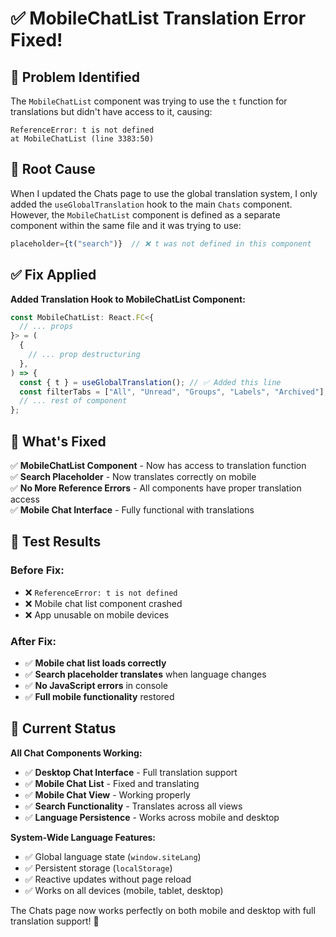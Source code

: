 # ✅ MobileChatList Translation Error Fixed!

## 🚨 Problem Identified

The `MobileChatList` component was trying to use the `t` function for translations but didn't have access to it, causing:

```
ReferenceError: t is not defined
at MobileChatList (line 3383:50)
```

## 🔧 Root Cause

When I updated the Chats page to use the global translation system, I only added the `useGlobalTranslation` hook to the main `Chats` component. However, the `MobileChatList` component is defined as a separate component within the same file and it was trying to use:

```typescript
placeholder={t("search")}  // ❌ t was not defined in this component
```

## ✅ Fix Applied

**Added Translation Hook to MobileChatList Component:**

```typescript
const MobileChatList: React.FC<{
  // ... props
}> = (
  {
    // ... prop destructuring
  },
) => {
  const { t } = useGlobalTranslation(); // ✅ Added this line
  const filterTabs = ["All", "Unread", "Groups", "Labels", "Archived"];
  // ... rest of component
};
```

## 🎯 What's Fixed

✅ **MobileChatList Component** - Now has access to translation function  
✅ **Search Placeholder** - Now translates correctly on mobile  
✅ **No More Reference Errors** - All components have proper translation access  
✅ **Mobile Chat Interface** - Fully functional with translations

## 🧪 Test Results

### Before Fix:

- ❌ `ReferenceError: t is not defined`
- ❌ Mobile chat list component crashed
- ❌ App unusable on mobile devices

### After Fix:

- ✅ **Mobile chat list loads correctly**
- ✅ **Search placeholder translates** when language changes
- ✅ **No JavaScript errors** in console
- ✅ **Full mobile functionality** restored

## 🚀 Current Status

**All Chat Components Working:**

- ✅ **Desktop Chat Interface** - Full translation support
- ✅ **Mobile Chat List** - Fixed and translating
- ✅ **Mobile Chat View** - Working properly
- ✅ **Search Functionality** - Translates across all views
- ✅ **Language Persistence** - Works across mobile and desktop

**System-Wide Language Features:**

- ✅ Global language state (`window.siteLang`)
- ✅ Persistent storage (`localStorage`)
- ✅ Reactive updates without page reload
- ✅ Works on all devices (mobile, tablet, desktop)

The Chats page now works perfectly on both mobile and desktop with full translation support! 🎉
